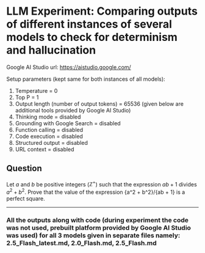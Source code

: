 # LLM Experiment: Comparing outputs of different instances of several models to check for determinism and hallucination
 Google AI Studio url: https://aistudio.google.com/

Setup parameters (kept same for both instances of all models):
1. Temperature = 0
2. Top P = 1
3. Output length (number of output tokens) = 65536
(given below are additional tools provided by Google AI Studio)
4. Thinking mode = disabled
5. Grounding with Google Search = disabled
6. Function calling = disabled
7. Code execution = disabled
8. Structured output = disabled
9. URL context = disabled

## Question

Let $a$ and $b$ be positive integers ($\mathbb{Z}^+$) such that the expression $ab + 1$ divides $a^2 + b^2$.
Prove that the value of the expression
{a^2 + b^2}/{ab + 1}
is a perfect square.

---

### All the outputs along with code (during experiment the code was not used, prebuilt platform provided by Google AI Studio was used) for all 3 models given in separate files namely: 2.5_Flash_latest.md, 2.0_Flash.md, 2.5_Flash.md
